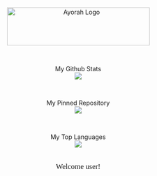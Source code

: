 ###
<p align="center">
 <img height="87" width="327" src="finalv2.gif" align="center" alt="Ayorah Logo" />
</p>

<br>

<p align="center">
 My Github Stats<br>
 <a href="https://github.com/rcegod?tab=repositories">
  <img src="https://github-readme-stats.vercel.app/api?username=rcegod&show_icons=true&include_all_commits=true&show_icons=true&theme=radical"/>
 </a>
</p>

<br>
<p align ="center">
 My Pinned Repository<br>
 <a href="https://github.com/rcegod/Html-Support-Site-Template">
  <img src="https://github-readme-stats.vercel.app/api/pin/?username=rcegod&repo=Html-Support-Site-Template&layout=compact&show_icons=true&theme=radical"/>
 </a>
</p>

<br>

<p align="center">
 My Top Languages<br>
<a href="https://github.com/rcegod/">
  <img src="https://github-readme-stats.vercel.app/api/top-langs/?username=rcegod&layout=compact&show_icons=true&theme=radical" />
</a>
</p>

<p align="center">
  <font style="font-size:17px" face="Times">
   <br>Welcome user!<br>
</p>
</font>
